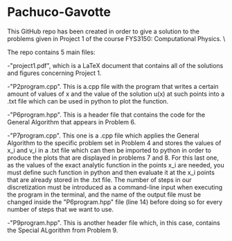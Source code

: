 # Pachuco-Gavotte
This GitHub repo has been created in order to give a solution to the problems given in Project 1 of the course FYS3150: Computational Physics. \\

The repo contains 5 main files:

-"project1.pdf", which is a LaTeX document that contains all of the solutions and figures concerning Project 1.

-"P2program.cpp". This is a.cpp file with the program that writes a certain amount of values of x and the value of the solution u(x) at such points into a .txt file which can be used in python to plot the function.

-"P6program.hpp". This is a header file that contains the code for the General Algorithm that appears in Problem 6.

-"P7program.cpp". This one is a .cpp file which applies the General Algorithm to the specific problem set in Problem 4 and stores the values of x_i and v_i in a .txt file which can then be imported to python in order to produce the plots that are displayed in problems 7 and 8. For this last one, as the values of the exact analytic function in the points x_i are needed, you must define such function in python and then evaluate it at the x_i points that are already stored in the .txt file. The number of steps in our discretization must be introduced as a command-line input when executing the program in the terminal, and the name of the output file must be changed inside the "P6program.hpp" file (line 14) before doing so for every number of steps that we want to use.

-"P9program.hpp". This is another header file which, in this case, contains the Special ALgorithm from Problem 9.
